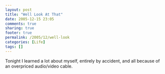 ```yaml
---
layout: post
title: "Well Look At That"
date: 2005-12-15 23:05
comments: true
sharing: true
footer: true
permalink: /2005/12/well-look
categories: [Life]
tags: []
---
```

Tonight I learned a lot about myself, entirely by accident, and all because of an overpriced audio/video cable.
